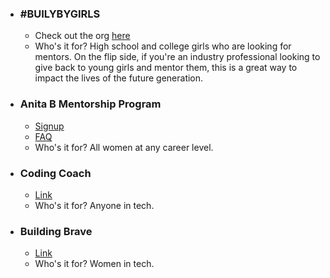 - ### #BUILYBYGIRLS
  - Check out the org [here](https://www.builtbygirls.com/)
  - Who's it for? High school and college girls who are looking for mentors. On the flip side, if you're an industry professional looking to give back to young girls and mentor them, this is a great way to impact the lives of the future generation.

- ###  Anita B Mentorship Program
  - [Signup](https://anitab.mentorcloud.com/login)
  - [FAQ](https://anitab.org/mentorship/faq/#Platform)
  - Who's it for? All women at any career level.
  
- ###  Coding Coach
  - [Link](https://codingcoach.io/)
  - Who's it for? Anyone in tech.
  
- ###  Building Brave
  - [Link](https://buildingbrave.org/)
  - Who's it for? Women in tech.

 
